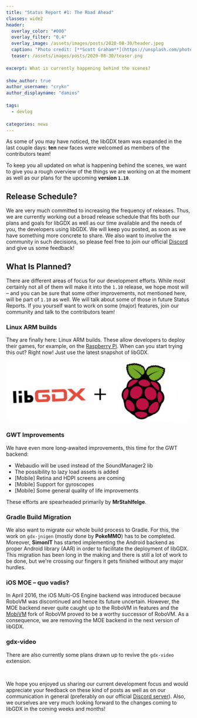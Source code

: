 ```yaml
---
title: "Status Report #1: The Road Ahead"
classes: wide2
header:
  overlay_color: "#000"
  overlay_filter: "0.4"
  overlay_image: /assets/images/posts/2020-08-30/header.jpeg
  caption: "Photo credit: [**Scott Graham**](https://unsplash.com/photos/5fNmWej4tAA)"
  teaser: /assets/images/posts/2020-08-30/teaser.png

excerpt: What is currently happening behind the scenes?

show_author: true
author_username: "crykn"
author_displayname: "damios"

tags:
  - devlog

categories: news
---
```


As some of you may have noticed, the libGDX team was expanded in the last couple days: **ten** new faces were welcomed as members of the contributors team!

To keep you all updated on what is happening behind the scenes, we want to give you a rough overview of the things we are working on at the moment as well as our plans for the upcoming **version `1.10`**.

## Release Schedule?
We are very much committed to increasing the frequency of releases. Thus, we are currently working out a broad release schedule that fits both our plans and goals for libGDX as well as our time available and the needs of you, the developers using libGDX. We will keep you posted, as soon as we have something more concrete to share. We also want to involve the community in such decisions, so please feel free to join our official [Discord](/community/) and give us some feedback!

## What Is Planned?
There are different areas of focus for our development efforts. While most certainly not all of them will make it into the `1.10` release, we hope most will – and you can be sure that some other improvements, not mentioned here, will be part of `1.10` as well. We will talk about some of those in future Status Reports. If you yourself want to work on some (major) features, join our community and talk to the contributors team!

### Linux ARM builds
They are finally here: Linux ARM builds. These allow developers to deploy their games, for example, on the [Raspberry Pi](https://www.raspberrypi.org). When can you start trying this out? Right now! Just use the latest snapshot of libGDX.

![](/assets/images/posts/2020-08-30/rpi.png)

### GWT Improvements
We have even more long-awaited improvements, this time for the GWT backend:
- Webaudio will be used instead of the SoundManager2 lib
- The possibility to lazy load assets is added
- [Mobile] Retina and HDPI screens are coming
- [Mobile] Support for gyroscopes
- [Mobile] Some general quality of life improvements

These efforts are spearheaded primarily by **MrStahlfelge**.

### Gradle Build Migration
We also want to migrate our whole build process to Gradle. For this, the work on `gdx-jnigen` (mostly done by **PokeMMO**) has to be completed. Moreover, **SimonIT** has started implementing the Android backend as proper Android library (AAR) in order to facilitate the deployment of libGDX. This migration has been long in the making and there is still a lot of work to be done, but we're crossing our fingers it gets finished without any major hurdles.

### iOS MOE – quo vadis?
In April 2016, the iOS Multi-OS Engine backend was introduced because RoboVM was discontinued and hence its future uncertain. However, the MOE backend never quite caught up to the RoboVM in features and the [MobiVM](http://robovm.mobidevelop.com) fork of RoboVM proved to be a worthy successor of RoboVM. As a consequence, we are removing the MOE backend in the next version of libGDX.

### gdx-video
There are also currently some plans drawn up to revive the `gdx-video` extension.

<br/>

We hope you enjoyed us sharing our current development focus and would appreciate your feedback on these kind of posts as well as on our communication in general (preferably on our official [Discord server](/community/)). Also, we ourselves are very much looking forward to the changes coming to libGDX in the coming weeks and months!
